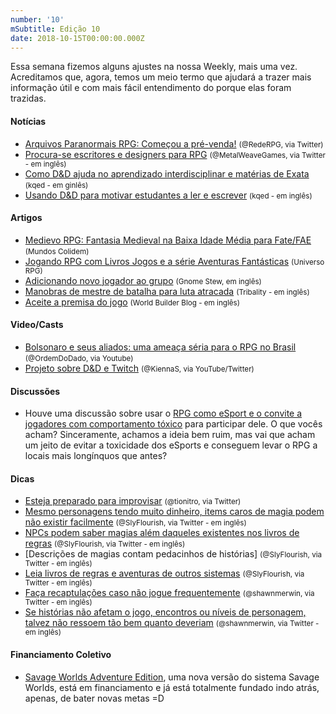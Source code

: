 ```yaml
---
number: '10'
mSubtitle: Edição 10
date: 2018-10-15T00:00:00.000Z
---
```


Essa semana fizemos alguns ajustes na nossa Weekly, mais uma vez. Acreditamos que, agora, temos um meio termo que ajudará a trazer mais informação útil e com mais fácil entendimento do porque elas foram trazidas.

#### Notícias

- [Arquivos Paranormais RPG: Começou a pré-venda!] <small>(@RedeRPG, via Twitter)</small>
- [Procura-se escritores e designers para RPG] <small>(@MetalWeaveGames, via Twitter - em inglês)</small>
- [Como D&D ajuda no aprendizado interdisciplinar e matérias de Exata] <small>(kqed - em ginlês)</small>
- [Usando D&D para motivar estudantes a ler e escrever] <small>(kqed - em inglês)</small>

#### Artigos

- [Medievo RPG: Fantasia Medieval na Baixa Idade Média para Fate/FAE] <small>(Mundos Colidem)</small>
- [Jogando RPG com Livros Jogos e a série Aventuras Fantásticas] <small>(Universo RPG)</small>
- [Adicionando novo jogador ao grupo] <small>(Gnome Stew, em inglês)</small>
- [Manobras de mestre de batalha para luta atracada] <small>(Tribality - em inglês)</small>
- [Aceite a premisa do jogo] <small>(World Builder Blog - em inglês)</small>

#### Video/Casts

- [Bolsonaro e seus aliados: uma ameaça séria para o RPG no Brasil] <small>(@OrdemDoDado, via Youtube)</small>
- [Projeto sobre D&D e Twitch] <small>(@KiennaS, via YouTube/Twitter)</small>

#### Discussões

- Houve uma discussão sobre usar o [RPG como eSport e o convite a jogadores com comportamento tóxico] para participar dele. O que vocês acham? Sinceramente, achamos a ideia bem ruim, mas vai que acham um jeito de evitar a toxicidade dos eSports e conseguem levar o RPG a locais mais longínquos que antes?

#### Dicas

- [Esteja preparado para improvisar] <small>(@tionitro, via Twitter)</small>
- [Mesmo personagens tendo muito dinheiro, items caros de magia podem não existir facilmente] <small>(@SlyFlourish, via Twitter - em inglês)</small>
- [NPCs podem saber magias além daqueles existentes nos livros de regras] <small>(@SlyFlourish, via Twitter - em inglês)</small>
- [Descrições de magias contam pedacinhos de histórias] <small>(@SlyFlourish, via Twitter - em inglês)</small>
- [Leia livros de regras e aventuras de outros sistemas] <small>(@SlyFlourish, via Twitter - em inglês)</small>
- [Faça recaptulações caso não jogue frequentemente] <small>(@shawnmerwin, via Twitter - em inglês)</small>
- [Se histórias não afetam o jogo, encontros ou níveis de personagem, talvez não ressoem tão bem quanto deveriam] <small>(@shawnmerwin, via Twitter - em inglês)</small>

#### Financiamento Coletivo

- [Savage Worlds Adventure Edition], uma nova versão do sistema Savage Worlds, está em financiamento e já está totalmente fundado indo atrás, apenas, de bater novas metas =D

[Esteja preparado para improvisar]: https://twitter.com/tionitro/status/1053760439698550784
[Mesmo personagens tendo muito dinheiro, items caros de magia podem não existir facilmente]: http://twitter.com/SlyFlourish/status/1053711253842071552
[NPCs podem saber magias além daqueles existentes nos livros de regras]: https://twitter.com/SlyFlourish/status/1053333807569494016
[Descrições de magias conta a história da magia em si]: https://twitter.com/SlyFlourish/status/1052956339251625986
[Leia livros de regras e aventuras de outros sistemas]: https://twitter.com/SlyFlourish/status/1052231569069490177
[Faça recaptulações caso não jogue frequentemente]: https://twitter.com/shawnmerwin/status/1053350363624062976
[Se histórias não afetam o jogo, encontros ou níveis de personagem, talvez não ressoem tão bem quanto deveriam]: https://twitter.com/shawnmerwin/status/1052965971315572736
[Bolsonaro e seus aliados: uma ameaça séria para o RPG no Brasil]: https://www.youtube.com/watch?v=aPhRlxfL3c0
[Projeto sobre D&D e Twitch]: https://www.youtube.com/watch?v=gy--K1PMUe0
[Savage Worlds Adventure Edition]: https://www.kickstarter.com/projects/545820095/savage-worlds-adventure-edition
[Procura-se escritores e designers para RPG]: https://twitter.com/MetalWeaveGames/status/1052674006787096576
[Arquivos Paranormais RPG: Começou a pré-venda!]: https://www.rederpg.com.br/2018/10/18/arquivos-paranormais-rpg-comecou-pre-venda/
[Como D&D ajuda no aprendizado interdisciplinar e matérias de Exata]: https://www.kqed.org/mindshift/51790/how-dungeons-dragons-primes-students-for-interdisciplinary-learning-including-stem
[Usando D&D para motivar estudantes a ler e escrever]: https://www.kqed.org/mindshift/51787/leveraging-the-lore-of-dungeons-and-dragons-to-motivate-students-to-read-and-write
[RPG como eSport e o convite a jogadores com comportamento tóxico]: https://twitter.com/SlyFlourish/status/1053411315723763714
[Medievo RPG: Fantasia Medieval na Baixa Idade Média para Fate/FAE]: https://mundoscolidem.com.br/medievo-fate/
[Jogando RPG com Livros Jogos e a série Aventuras Fantásticas]: https://universorpg.com/bau-do-mestre/dicas/jogando-rpg-com-livros-jogos-e-a-serie-aventuras-fantasticas/
[Adicionando novo jogador ao grupo]: https://gnomestew.com/game-mastering/adding-a-new-player-to-your-stew/
[Manobras de mestre de batalha para luta atracada]: https://www.tribality.com/2018/10/17/battle-master-maneuvers-for-grappling/
[Aceite a premisa do jogo]: https://worldbuilderblog.me/2018/10/18/accept-the-premise/
